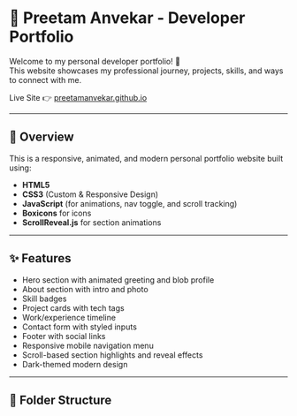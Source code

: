# 💼 Preetam Anvekar - Developer Portfolio

Welcome to my personal developer portfolio! 🚀  
This website showcases my professional journey, projects, skills, and ways to connect with me.

Live Site 👉 [preetamanvekar.github.io](https://preetamanvekar.github.io)

---

## 📌 Overview

This is a responsive, animated, and modern personal portfolio website built using:

- **HTML5**
- **CSS3** (Custom & Responsive Design)
- **JavaScript** (for animations, nav toggle, and scroll tracking)
- **Boxicons** for icons
- **ScrollReveal.js** for section animations

---

## ✨ Features

- Hero section with animated greeting and blob profile
- About section with intro and photo
- Skill badges
- Project cards with tech tags
- Work/experience timeline
- Contact form with styled inputs
- Footer with social links
- Responsive mobile navigation menu
- Scroll-based section highlights and reveal effects
- Dark-themed modern design

---

## 📁 Folder Structure

